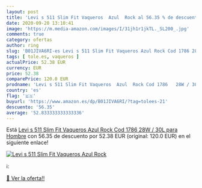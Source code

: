 ```yaml
---
layout: post
title: 'Levi s 511 Slim Fit Vaqueros  Azul  Rock al 56.35 % de descuento'
date: 2020-09-20 13:10:41
image: 'https://m.media-amazon.com/images/I/31jh1r1jkTL._SL200_.jpg'
comments: true
category: ofertas
author: ring
slug: 'B01JIVA6RI-es Levi s 511 Slim Fit Vaqueros Azul Rock Cod 1786 28W / 30L...'
tags: [ tole.es, vaqueros ]
actualPrice: 52.38 EUR
currency: EUR
price: 52.38
comparePrice: 120.0 EUR
prodname: 'Levi s 511 Slim Fit Vaqueros  Azul  Rock Cod 1786   28W / 30L para Hombre'
country: 'es'
flag: '🇪🇸'
buyurl: 'https://www.amazon.es/dp/B01JIVA6RI/?tag=tolees-21'
descuento: '56.35'
average: '52.833333333333336'
---
```


Está [Levi s 511 Slim Fit Vaqueros  Azul  Rock Cod 1786   28W / 30L para Hombre](https://www.amazon.es/dp/B01JIVA6RI/?tag=tolees-21) con 56.35 de descuento por 52.38 EUR (original: 120.0 EUR) en el siguiente enlace!

[![Levi s 511 Slim Fit Vaqueros  Azul  Rock](https://m.media-amazon.com/images/I/31jh1r1jkTL._SL200_.jpg)](https://www.amazon.es/dp/B01JIVA6RI/?tag=tolees-21)

ℹ️:


[🛒 Ver la oferta!!](https://www.amazon.es/dp/B01JIVA6RI/?tag=tolees-21)
